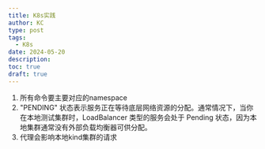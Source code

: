 ```yaml
---
title: K8s实践
author: KC
type: post
tags:
  - K8s
date: 2024-05-20
description: 
toc: true
draft: true
---
```

1. 所有命令要主要对应的namespace
2. "PENDING" 状态表示服务正在等待底层网络资源的分配。通常情况下，当你在本地测试集群时，LoadBalancer 类型的服务会处于 Pending 状态，因为本地集群通常没有外部负载均衡器可供分配。
3. 代理会影响本地kind集群的请求